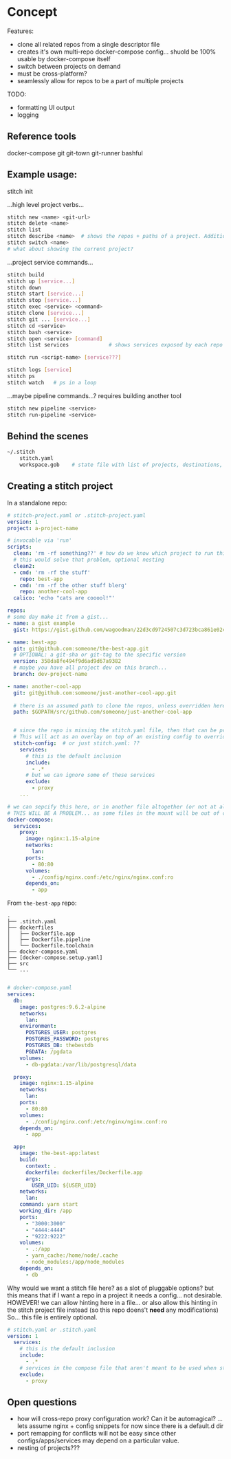 # Concept

Features:
- clone all related repos from a single descriptor file
- creates it's own multi-repo docker-compose config... shuold be 100% usable by docker-compose itself
- switch between projects on demand
- must be cross-platform?
- seamlessly allow for repos to be a part of multiple projects


TODO:
- formatting UI output
- logging

## Reference tools

docker-compose
git
git-town
git-runner
bashful


## Example usage:

stitch init

...high level project verbs...
```bash
stitch new <name> <git-url>
stitch delete <name>
stitch list
stitch describe <name>  # shows the repos + paths of a project. Additionally shows the services of each repo
stitch switch <name>
# what about showing the current project?
```

...project service commands...
```bash
stitch build
stitch up [service...]
stitch down 
stitch start [service...]
stitch stop [service...]
stitch exec <service> <command>
stitch clone [service...]
stitch git ... [service...]
stitch cd <service>
stitch bash <service>
stitch open <service> [command]
stitch list services             # shows services exposed by each repo in the current project

stitch run <script-name> [service???]

stitch logs [service]
stitch ps
stitch watch   # ps in a loop
```

...maybe pipeline commands...? requires building another tool
```bash
stitch new pipeline <service>
stitch run-pipeline <service>
```

## Behind the scenes

```bash
~/.stitch
    stitch.yaml
    workspace.gob    # state file with list of projects, destinations, etc
```

## Creating a stitch project

In a standalone repo:

```yaml
# stitch-project.yaml or .stitch-project.yaml
version: 1
project: a-project-name

# invocable via 'run'
scripts:
  clean: 'rm -rf something??' # how do we know which project to run this against, or which path we're in?...
  # this would solve that problem, optional nesting
  clean2:
  - cmd: 'rm -rf the stuff'
    repo: best-app 
  - cmd: 'rm -rf the other stuff blerg'
    repo: another-cool-app
  calico: 'echo "cats are cooool!"'

repos:
# some day make it from a gist...
- name: a gist example
  gist: https://gist.github.com/wagoodman/22d3cd9724507c3d723bca861e02c8bc#file-app

- name: best-app
  git: git@github.com:someone/the-best-app.git
  # OPTIONAL: a git-sha or git-tag to the specific version
  version: 358da8fe494f9d6ad9d67a9382
  # maybe you have all project dev on this branch...
  branch: dev-project-name

- name: another-cool-app
  git: git@github.com:someone/just-another-cool-app.git
  
  # there is an assumed path to clone the repos, unless overridden here
  path: $GOPATH/src/github.com/someone/just-another-cool-app


  # since the repo is missing the stitch.yaml file, then that can be provided here.
  # This will act as an overlay on top of an existing config to override values as well.
  stitch-config:  # or just stitch.yaml: ??
    services:
      # this is the default inclusion
      include:
        - .*
      # but we can ignore some of these services
      exclude:
        - proxy
    ...

# we can sepcify this here, or in another file altogether (or not at all).
# THIS WILL BE A PROBLEM... as some files in the mount will be out of context entirely? like files from other repos, nginx config snippets.
docker-compose:
  services:
    proxy:
      image: nginx:1.15-alpine
      networks:
        lan:
      ports:
        - 80:80
      volumes:
        - ./config/nginx.conf:/etc/nginx/nginx.conf:ro
      depends_on:
        - app
```

From `the-best-app` repo:

```
.
├── .stitch.yaml
├── dockerfiles
│   ├── Dockerfile.app
│   ├── Dockerfile.pipeline
│   └── Dockerfile.toolchain
├── docker-compose.yaml
├── [docker-compose.setup.yaml]
├── src
└── ...


```

```yaml
# docker-compose.yaml
services:
  db:
    image: postgres:9.6.2-alpine
    networks:
      lan:
    environment:
      POSTGRES_USER: postgres
      POSTGRES_PASSWORD: postgres
      POSTGRES_DB: thebestdb
      PGDATA: /pgdata
    volumes:
      - db-pgdata:/var/lib/postgresql/data

  proxy:
    image: nginx:1.15-alpine
    networks:
      lan:
    ports:
      - 80:80
    volumes:
      - ./config/nginx.conf:/etc/nginx/nginx.conf:ro
    depends_on:
      - app

  app:
    image: the-best-app:latest
    build:
      context: .
      dockerfile: dockerfiles/Dockerfile.app
      args:
        USER_UID: ${USER_UID}
    networks:
      lan:
    command: yarn start
    working_dir: /app
    ports:
      - "3000:3000"
      - "4444:4444"
      - "9222:9222"
    volumes:
      - .:/app
      - yarn_cache:/home/node/.cache
      - node_modules:/app/node_modules
    depends_on:
      - db
```


Why would we want a stitch file here? as a slot of pluggable options? but this means that if I want a repo in a project it needs a config... not desirable.
HOWEVER! we can allow hinting here in a file... or also allow this hinting in the stitch project file instead (so this repo doens't **need** any modifications)
So... this file is entirely optional.
```yaml
# stitch.yaml or .stitch.yaml
version: 1
  services:
    # this is the default inclusion
    include:
      - .*
    # services in the compose file that aren't meant to be used when stitching
    exclude:
      - proxy
```



## Open questions

- how will cross-repo proxy configuration work? Can it be automagical? ... lets assume nginx + config snippets for now since there is a default.d dir
- port remapping for conflicts will not be easy since other configs/apps/services may depend on a particular value.
- nesting of projects???